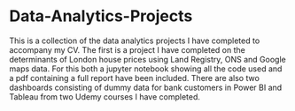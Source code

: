 # Data-Analytics-Projects
This is a collection of the data analytics projects I have completed to accompany my CV.
The first is a project I have completed on the determinants of London house prices using Land Registry, ONS and Google maps data. For this both a jupyter notebook showing all the code used and a pdf containing a full report have been included.
There are also two dashboards consisting of dummy data for bank customers in Power BI and Tableau from two Udemy courses I have completed.
